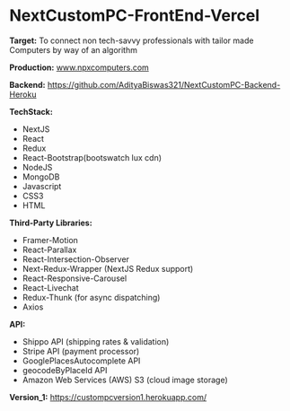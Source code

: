# NextCustomPC-FrontEnd-Vercel

**Target:** To connect non tech-savvy professionals with tailor made Computers by way of an algorithm

**Production:** www.npxcomputers.com

**Backend:** https://github.com/AdityaBiswas321/NextCustomPC-Backend-Heroku

**TechStack:**
- NextJS
- React
- Redux
- React-Bootstrap(bootswatch lux cdn)
- NodeJS
- MongoDB
- Javascript
- CSS3
- HTML


**Third-Party Libraries:**
- Framer-Motion
- React-Parallax
- React-Intersection-Observer
- Next-Redux-Wrapper (NextJS Redux support)
- React-Responsive-Carousel
- React-Livechat
- Redux-Thunk (for async dispatching)
- Axios


**API:**
- Shippo API (shipping rates & validation)
- Stripe API (payment processor)
- GooglePlacesAutocomplete API
- geocodeByPlaceId API
- Amazon Web Services (AWS) S3 (cloud image storage)


**Version_1:** https://custompcversion1.herokuapp.com/ 

